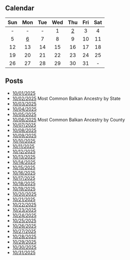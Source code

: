 ## Calendar

|Sun|Mon|Tue|Wed|Thu|Fri|Sat|
|:-:|:-:|:-:|:-:|:-:|:-:|:-:|
|-|-|-|1|[2](../../projects/ethnicity/Balkan_Ancestry_Per_State/)|3|4|
|5|[6](../../projects/ethnicity/Balkan_Ancestry_Per_County/)|7|8|9|10|11|
|12|13|14|15|16|17|18|
|19|20|21|22|23|24|25|
|26|27|28|29|30|31|-|

## Posts

* [10/01/2025]()
* [10/02/2025](../../projects/ethnicity/Balkan_Ancestry_Per_State/) Most Common Balkan Ancestry by State
* [10/03/2025]()
* [10/04/2025]()
* [10/05/2025]()
* [10/06/2025](../../projects/ethnicity/Balkan_Ancestry_Per_County/) Most Common Balkan Ancestry by County
* [10/07/2025]()
* [10/08/2025]()
* [10/09/2025]()
* [10/10/2025]()
* [10/11/2025]()
* [10/12/2025]()
* [10/13/2025]()
* [10/14/2025]()
* [10/15/2025]()
* [10/16/2025]()
* [10/17/2025]()
* [10/18/2025]()
* [10/19/2025]()
* [10/20/2025]()
* [10/21/2025]()
* [10/22/2025]()
* [10/23/2025]()
* [10/24/2025]()
* [10/25/2025]()
* [10/26/2025]()
* [10/27/2025]()
* [10/28/2025]()
* [10/29/2025]()
* [10/30/2025]()
* [10/31/2025]()
